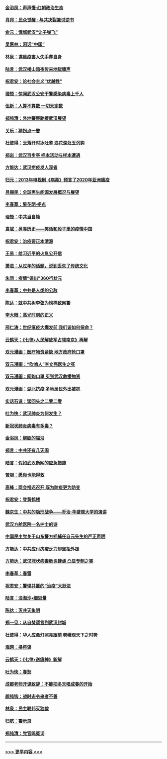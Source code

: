 #### [金浴凤：声声慢‧红朝政治生态](../pages/nsc993/n11899553.md?t=02280232) 
#### [肖邦：民众觉醒 · 与共决裂兼讨逆书](../pages/nsc993/n11898435.md?t=02280232) 
#### [俞元：饿城武汉“让子弹飞”](../pages/nsc993/n11898344.md?t=02280232) 
#### [吴惠林：闲话“中国”](../pages/nsc993/n11898182.md?t=02280232) 
#### [林泉：谋瘟疫害人失手葬自身](../pages/nsc993/n11897892.md?t=02280232) 
#### [陆言：武汉楼山暗夜传来地狱嚎声](../pages/nsc993/n11897033.md?t=02280232) 
#### [祝君安：论社会主义“优越性”](../pages/nsc993/n11897005.md?t=02280232) 
#### [理悟：惊闻武汉公安干警感染病毒上千人](../pages/nsc993/n11896947.md?t=02280232) 
#### [伍新：人算不算数 一切天定数](../pages/nsc993/n11893372.md?t=02280232) 
#### [郑纯清：外地警察驰援武汉展望](../pages/nsc993/n11893115.md?t=02280232) 
#### [关乐：猜拐点一瞥](../pages/nsc993/n11893020.md?t=02280232) 
#### [杜彼得：云落开时冰吐鉴 浪花深处玉沉钩](../pages/nsc993/n11892107.md?t=02280232) 
#### [郑岩：武汉百步亭 样本活动与样本遭遇](../pages/nsc993/n11892310.md?t=02280232) 
#### [方能达：武汉疠疫发人深省](../pages/nsc993/n11891376.md?t=02280232) 
#### [归元：2013年电视剧《病毒》预言了2020年亚洲瘟疫](../pages/nsc993/n11891126.md?t=02280232) 
#### [吕锡民：全球再生能源发展概况与展望](../pages/nsc993/n11890613.md?t=02280232) 
#### [李春草：醉花阴·拐点](../pages/nsc993/n11890567.md?t=02280232) 
#### [理悟：中共当自毙](../pages/nsc993/n11890559.md?t=02280232) 
#### [袁斌：另类历史——笑话和段子里的疫情中国](../pages/nsc993/n11889243.md?t=02280232) 
#### [祝君安：治疫要正本清源](../pages/nsc993/n11889085.md?t=02280232) 
#### [王易：给习近平的火急公开信](../pages/nsc993/n11888225.md?t=02280232) 
#### [萧进：从过年的话题，说到丢失了传统文化](../pages/nsc993/n11887732.md?t=02280232) 
#### [朱同：疫情“逼出”360行状元](../pages/nsc993/n11887678.md?t=02280232) 
#### [李春草：中共是人类的公敌](../pages/nsc993/n11887656.md?t=02280232) 
#### [陈达：就中共树李弦为榜样致网警](../pages/nsc993/n11887625.md?t=02280232) 
#### [李大眼：高光时刻的正义](../pages/nsc993/n11887585.md?t=02280232) 
#### [邢仁涛：世纪瘟疫大爆发前 我们该如何保命？](../pages/nsc993/n11887535.md?t=02280232) 
#### [云鹤天：《七律▪人民解放军占领南京》再解](../pages/nsc993/n11887524.md?t=02280232) 
#### [双元漫画：医疗物资紧缺 地方政府抢口罩](../pages/nsc993/n11884744.md?t=02280232) 
#### [双元漫画：“吹哨人”李文亮医生之死](../pages/nsc993/n11884705.md?t=02280232) 
#### [双元漫画：网购口罩 买到武汉救援物资](../pages/nsc993/n11884670.md?t=02280232) 
#### [双元漫画：湖北抗疫 多地居民外出被抓](../pages/nsc993/n11884643.md?t=02280232) 
#### [实话石说：猛回头之二零二零](../pages/nsc993/n11883968.md?t=02280232) 
#### [吐为快：武汉肺炎为何发生？](../pages/nsc993/n11882180.md?t=02280232) 
#### [新冠状肺炎病毒有多毒？](../pages/nsc993/n11881790.md?t=02280232) 
#### [金浴凤：绑匪的猫泪](../pages/nsc993/n11880664.md?t=02280232) 
#### [郑言：中共还有几天闹](../pages/nsc993/n11880645.md?t=02280232) 
#### [陆言：假如武汉断网的应急措施](../pages/nsc993/n11880619.md?t=02280232) 
#### [苦胆：愿你也能得救](../pages/nsc993/n11880601.md?t=02280232) 
#### [高峰：两会推迟召开  既为防疫更为防变](../pages/nsc993/n11879977.md?t=02280232) 
#### [祝君安：登黄鹤楼](../pages/nsc993/n11880583.md?t=02280232) 
#### [魏京生：中共的隐形战争——乔治‧华盛顿大学的演讲](../pages/nsc993/n11879765.md?t=02280232) 
#### [武汉方舱医院一名护士的诗](../pages/nsc993/n11878480.md?t=02280232) 
#### [中国民主党关于山东警方抓捕任自元先生的严正声明](../pages/nsc993/n11877506.md?t=02280232) 
#### [方能达：中共应付疠疫乏力却坚拒外援](../pages/nsc993/n11877497.md?t=02280232) 
#### [方能达：武汉冠状病毒肺炎肆虐 凸显专制之害](../pages/nsc993/n11877475.md?t=02280232) 
#### [李春草：春雷](../pages/nsc993/n11876287.md?t=02280232) 
#### [祝君安：警惕共匪的“治疫”大跃进](../pages/nsc993/n11876084.md?t=02280232) 
#### [陆言：浪淘沙•细思量](../pages/nsc993/n11876071.md?t=02280232) 
#### [陈达：灭共天象明](../pages/nsc993/n11876063.md?t=02280232) 
#### [郑一见：从自焚谎言到武汉封城](../pages/nsc993/n11875621.md?t=02280232) 
#### [杜彼得：华人应悬灯照亮跟前 卷幔观天下之时势](../pages/nsc993/n11874822.md?t=02280232) 
#### [海网：换将谣](../pages/nsc993/n11873712.md?t=02280232) 
#### [云鹤天：《七律▪送瘟神》新解](../pages/nsc993/n11873598.md?t=02280232) 
#### [吐为快：春愁](../pages/nsc993/n11872801.md?t=02280232) 
#### [成都老师开课致辞：不能把冬天唱成春的开始](../pages/nsc993/n11872653.md?t=02280232) 
#### [颜纯钩：战时态令来者不善](../pages/nsc993/n11872011.md?t=02280232) 
#### [林泉：民主联邦灭独裁](../pages/nsc993/n11870998.md?t=02280232) 
#### [归航：警示录](../pages/nsc993/n11870963.md?t=02280232) 
#### [郑纯清：党官鸣冤词](../pages/nsc993/n11870938.md?t=02280232) 

----
#### [ >>> 更早内容 <<< ](../indexes/nsc993-earlier.md)
